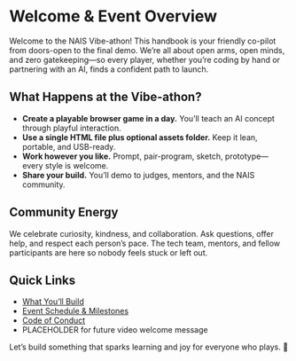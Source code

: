 # Welcome & Event Overview

Welcome to the NAIS Vibe-athon! This handbook is your friendly co-pilot from doors-open to the final demo. We’re all about open arms, open minds, and zero gatekeeping—so every player, whether you’re coding by hand or partnering with an AI, finds a confident path to launch.

## What Happens at the Vibe-athon?

- **Create a playable browser game in a day.** You’ll teach an AI concept through playful interaction.
- **Use a single HTML file plus optional assets folder.** Keep it lean, portable, and USB-ready.
- **Work however you like.** Prompt, pair-program, sketch, prototype—every style is welcome.
- **Share your build.** You’ll demo to judges, mentors, and the NAIS community.

## Community Energy

We celebrate curiosity, kindness, and collaboration. Ask questions, offer help, and respect each person’s pace. The tech team, mentors, and fellow participants are here so nobody feels stuck or left out.

## Quick Links

- [What You’ll Build](/guide/what-youll-build)
- [Event Schedule & Milestones](/guide/schedule)
- [Code of Conduct](/guide/code-of-conduct)
- PLACEHOLDER for future video welcome message

Let’s build something that sparks learning and joy for everyone who plays. 🚀
